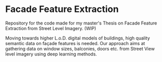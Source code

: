 # Facade Feature Extraction
Repository for the code made for my master's Thesis on Facade Feature Extraction from Street Level Imagery. (WIP)


Moving towards higher L.o.D. digital models of buildings, high quality semantic data on façade features is needed. Our approach aims at gathering data on window sizes, balconies, doors etc. from Street View level imagery using deep learning methods.
